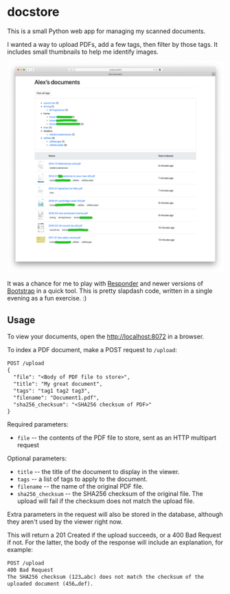 # docstore

This is a small Python web app for managing my scanned documents.

I wanted a way to upload PDFs, add a few tags, then filter by those tags.
It includes small thumbnails to help me identify images.

![](screenshot.png)

It was a chance for me to play with [Responder](https://github.com/kennethreitz/responder) and newer versions of [Bootstrap](https://getbootstrap.com/) in a quick tool.
This is pretty slapdash code, written in a single evening as a fun exercise. :)

## Usage

To view your documents, open the <http://localhost:8072> in a browser.

To index a PDF document, make a POST request to `/upload`:

```http
POST /upload
{
  "file": "<Body of PDF file to store>",
  "title": "My great document",
  "tags": "tag1 tag2 tag3",
  "filename": "Document1.pdf",
  "sha256_checksum": "<SHA256 checksum of PDF>"
}
```

Required parameters:

*   `file` -- the contents of the PDF file to store, sent as an HTTP multipart request

Optional parameters:

*   `title` -- the title of the document to display in the viewer.
*   `tags` -- a list of tags to apply to the document.
*   `filename` -- the name of the original PDF file.
*   `sha256_checksum` -- the SHA256 checksum of the original file.
    The upload will fail if the checksum does not match the upload file.

Extra parameters in the request will also be stored in the database, although they aren't used by the viewer right now.

This will return a 201 Created if the upload succeeds, or a 400 Bad Request if not.
For the latter, the body of the response will include an explanation, for example:

```http
POST /upload
400 Bad Request
The SHA256 checksum (123…abc) does not match the checksum of the uploaded document (456…def).
```
